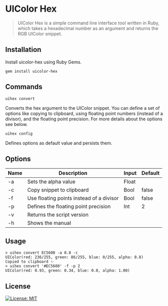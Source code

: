 # UIColor Hex

> UIColor Hex is a simple command line interface tool written in Ruby, which takes a hexadecimal number as an argument and returns the RGB UIColor snippet. 

## Installation

Install uicolor-hex using Ruby Gems.
```
gem install uicolor-hex
```

## Commands

```
uihex convert
```
Converts the hex argument to the UIColor snippet. You can define a set of options like copying to clipboard, using floating point numbers (instead of a divisor), and the floating point precision. For more details about the options see below.  
   
```
uihex config
```
Defines options as default value and persists them.

## Options

| Name | Description                               | Input | Default |
| ---- | ----------------------------------------- | ----- | ------- |
| -a   | Sets the alpha value                      | Float |         |
| -c   | Copy snippet to clipboard                 | Bool  | false   |
| -f   | Use floating points instead of a divisor  | Bool  | false   |
| -p   | Defines the floating point precision      | Int   | 2       |
| -v   | Returns the script version                |       |         |
| -h   | Shows the manual                          |       |         |

## Usage

```
> uihex convert EC5600 -a 0.8 -c 
UIColor(red: 236/255, green: 86/255, blue: 0/255, alpha: 0.8)
Copied to clipboard ✨
> uihex convert '#EC5600' -f -p 2 
UIColor(red: 0.93, green: 0.34, blue: 0.0, alpha: 1.00)
```

## License

[![License: MIT](https://img.shields.io/badge/License-MIT-yellow.svg)](https://opensource.org/licenses/MIT)
